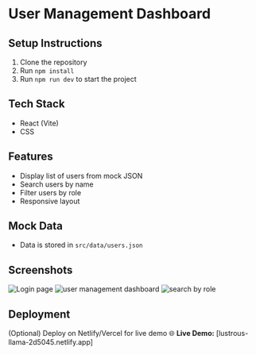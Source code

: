# User Management Dashboard

## Setup Instructions
1. Clone the repository
2. Run `npm install`
3. Run `npm run dev` to start the project

## Tech Stack
- React (Vite)
- CSS

## Features
- Display list of users from mock JSON
- Search users by name
- Filter users by role
- Responsive layout

## Mock Data
- Data is stored in `src/data/users.json`

## Screenshots
![Login page](<WhatsApp Image 2025-10-24 at 22.35.29_fd75624b.jpg>)
![user management dashboard](<WhatsApp Image 2025-10-24 at 22.34.24_1a2acf54.jpg>)
![search by role](image-1.png)

## Deployment
(Optional) Deploy on Netlify/Vercel for live demo
🌐 **Live Demo:** [lustrous-llama-2d5045.netlify.app]